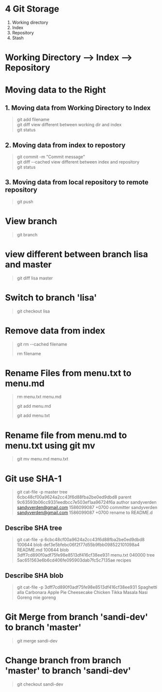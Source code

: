 # 4 Git Storage
1. Working directory
2. Index
3. Repository
4. Stash

# Working Directory --> Index --> Repository

# Moving data to the Right
## 1. Moving data from Working Directory to Index
> git add filename  
> git diff
view different between working dir and index  
> git status  

## 2. Moving data from index to repostory
> git commit -m "Commit message"  
> git diff --cached 
view different between index and repository  
> git status  

## 3. Moving data from local repository to remote repository
> git push  

# View branch
> git branch

# view different between branch lisa and master
> git diff lisa master

# Switch to branch 'lisa'
> git checkout lisa

# Remove data from index
> git rm --cached filename
>
> rm filename

# Rename Files from menu.txt to menu.md
> rm menu.txt menu.md
>
> git add menu.md
>
> git add menu.txt

# Rename file from menu.md to menu.txt using git mv
> git mv menu.md menu.txt

# Git use SHA-1 
> git cat-file -p master 
> tree 6cbc48cf00a9624a2cc43f6d88fba2be0ed9dbd8
> parent 9c63593b06cc9331eedbcc7e503ef1aa96724f6a
> author sandyverden <sandyverden@gmail.com> 1586099087 +0700
> committer sandyverden <sandyverden@gmail.com> 1586099087 +0700
> rename to README.d

## Describe SHA tree 
> git cat-file -p 6cbc48cf00a9624a2cc43f6d88fba2be0ed9dbd8
> 100644 blob def3e5bfebc06f2f77d55b9fbb098522101098a4    README.md
> 100644 blob 3dff7cd890f0adf75fe98e8513df416cf38ee931    menu.txt
> 040000 tree 5ac651563e6b6cd406fe095903dab7fc5c7135ae    recipes

## Describe SHA blob
> git cat-file -p 3dff7cd890f0adf75fe98e8513df416cf38ee931
> Spaghetti alla Carbonara
> Apple Pie
> Cheesecake
> Chicken Tikka Masala
> Nasi Goreng
> mie goreng

# Git Merge from branch 'sandi-dev' to branch 'master'
>  git merge sandi-dev

# Change branch from branch 'master' to branch 'sandi-dev'
> git checkout sandi-dev
